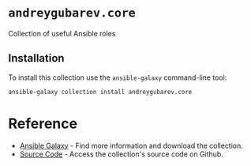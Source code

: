 # `andreygubarev.core`

Collection of useful Ansible roles

## Installation

To install this collection use the `ansible-galaxy` command-line tool:

```sh
ansible-galaxy collection install andreygubarev.core
```

# Reference

- [Ansible Galaxy](https://galaxy.ansible.com/andreygubarev/core) - Find more information and download the collection.
- [Source Code](https://github.com/andreygubarev/ansible-collection-core) - Access the collection's source code on Github.
